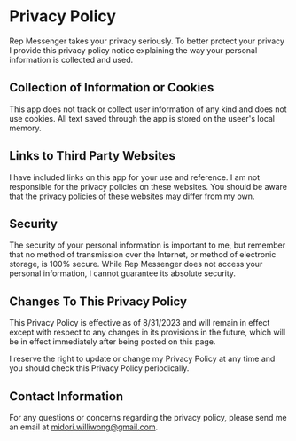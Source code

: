 # Privacy Policy

Rep Messenger takes your privacy seriously. To better protect your privacy I provide this privacy policy notice explaining the way your personal information is collected and used.


## Collection of Information or Cookies

This app does not track or collect user information of any kind and does not use cookies. All text saved through the app is stored on the useer's local memory.


## Links to Third Party Websites

I have included links on this app for your use and reference. I am not responsible for the privacy policies on these websites. You should be aware that the privacy policies of these websites may differ from my own.


## Security

The security of your personal information is important to me, but remember that no method of transmission over the Internet, or method of electronic storage, is 100% secure. While Rep Messenger does not access your personal information, I cannot guarantee its absolute security.


## Changes To This Privacy Policy

This Privacy Policy is effective as of 8/31/2023 and will remain in effect except with respect to any changes in its provisions in the future, which will be in effect immediately after being posted on this page.

I reserve the right to update or change my Privacy Policy at any time and you should check this Privacy Policy periodically.


## Contact Information

For any questions or concerns regarding the privacy policy, please send me an email at midori.williwong@gmail.com.
